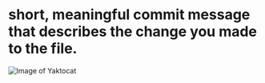# short, meaningful commit message that describes the change you made to the file.

![Image of Yaktocat](https://octodex.github.com/images/yaktocat.png)

